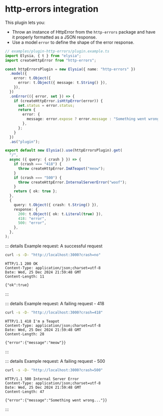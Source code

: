 <!-- This file is automatically-generated. Do not edit. -->

<template v-if="false">

> [!CAUTION]
> This file has been automatically generated from the [examples in the `examples/plugin-http-errors` directory.](https://github.com/dtinth/elysia-by-example/tree/main/examples/plugin-http-errors).
> Do not directly edit this file, as it will be overwritten.
> [[View the live site here.]](https://dtinth.github.io/elysia-by-example/examples/plugin-http-errors.html)

</template>


# http-errors integration
This plugin lets you:

- Throw an instance of HttpError from the `http-errors` package and have it properly formatted as a JSON response.
- Use a model `error` to define the shape of the error response.

```ts
// examples/plugin-http-errors/plugin.example.ts
import Elysia, { t } from "elysia";
import createHttpError from "http-errors";

const httpErrorsPlugin = new Elysia({ name: "http-errors" })
  .model({
    error: t.Object({
      error: t.Object({ message: t.String() }),
    }),
  })
  .onError(({ error, set }) => {
    if (createHttpError.isHttpError(error)) {
      set.status = error.status;
      return {
        error: {
          message: error.expose ? error.message : "Something went wrong...",
        },
      };
    }
  })
  .as("plugin");

export default new Elysia().use(httpErrorsPlugin).get(
  "/",
  async ({ query: { crash } }) => {
    if (crash === "418") {
      throw createHttpError.ImATeapot("meow");
    }
    if (crash === "500") {
      throw createHttpError.InternalServerError("woof");
    }
    return { ok: true };
  },
  {
    query: t.Object({ crash: t.String() }),
    response: {
      200: t.Object({ ok: t.Literal(true) }),
      418: "error",
      500: "error",
    },
  },
);

```


::: details Example request: A successful request

<div style="margin-bottom: 0.5rem">

```sh
curl -s -D- "http://localhost:3000?crash=no" 
```

</div>

```http
HTTP/1.1 200 OK
Content-Type: application/json;charset=utf-8
Date: Wed, 25 Dec 2024 21:59:48 GMT
Content-Length: 11

{"ok":true}
```
:::


::: details Example request: A failing request - 418

<div style="margin-bottom: 0.5rem">

```sh
curl -s -D- "http://localhost:3000?crash=418" 
```

</div>

```http
HTTP/1.1 418 I'm a Teapot
Content-Type: application/json;charset=utf-8
Date: Wed, 25 Dec 2024 21:59:48 GMT
Content-Length: 28

{"error":{"message":"meow"}}
```
:::


::: details Example request: A failing request - 500

<div style="margin-bottom: 0.5rem">

```sh
curl -s -D- "http://localhost:3000?crash=500" 
```

</div>

```http
HTTP/1.1 500 Internal Server Error
Content-Type: application/json;charset=utf-8
Date: Wed, 25 Dec 2024 21:59:48 GMT
Content-Length: 47

{"error":{"message":"Something went wrong..."}}
```
:::
